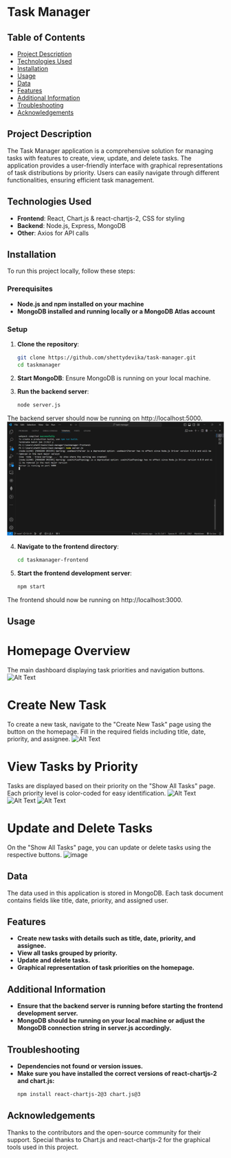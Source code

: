 # Task Manager

## Table of Contents

- [Project Description](#project-description)
- [Technologies Used](#technologies-used)
- [Installation](#installation)
- [Usage](#usage)
- [Data](#data)
- [Features](#features)
- [Additional Information](#additional-information)
- [Troubleshooting](#troubleshooting)
- [Acknowledgements](#acknowledgements)

## Project Description

The Task Manager application is a comprehensive solution for managing tasks with features to create, view, update, and delete tasks. The application provides a user-friendly interface with graphical representations of task distributions by priority. Users can easily navigate through different functionalities, ensuring efficient task management.

## Technologies Used

- **Frontend**: React, Chart.js & react-chartjs-2, CSS for styling
- **Backend**: Node.js, Express, MongoDB
- **Other**: Axios for API calls

## Installation

To run this project locally, follow these steps:

### Prerequisites

- **Node.js and npm installed on your machine**
- **MongoDB installed and running locally or a MongoDB Atlas account**

### Setup

1. **Clone the repository**:
    ```sh
    git clone https://github.com/shettydevika/task-manager.git
    cd taskmanager

2. **Start MongoDB**:
Ensure MongoDB is running on your local machine.
    
3. **Run the backend server**:
    ```sh        
    node server.js

The backend server should now be running on http://localhost:5000.
![Alt Text](images/backend.png)

4. **Navigate to the frontend directory**:
    ```sh
    cd taskmanager-frontend

5. **Start the frontend development server**:
   ```sh
   npm start

The frontend should now be running on http://localhost:3000.

## Usage

# Homepage Overview

The main dashboard displaying task priorities and navigation buttons.
![Alt Text](images/homepage.png)

# Create New Task

To create a new task, navigate to the "Create New Task" page using the button on the homepage. Fill in the required fields including title, date, priority, and assignee.
![Alt Text](images/createnewtask.png)

# View Tasks by Priority

Tasks are displayed based on their priority on the "Show All Tasks" page. Each priority level is color-coded for easy identification.
![Alt Text](images/showtasks1.png)
![Alt Text](images/showtasks2.png)
![Alt Text](images/showtasks3.png)

# Update and Delete Tasks

On the "Show All Tasks" page, you can update or delete tasks using the respective buttons.
<img width="960" alt="image" src="https://github.com/user-attachments/assets/60b1ebfc-c7f3-49a8-b781-4521087e1bc7">

## Data

The data used in this application is stored in MongoDB. Each task document contains fields like title, date, priority, and assigned user.

## Features

- **Create new tasks with details such as title, date, priority, and assignee.**
- **View all tasks grouped by priority.**
- **Update and delete tasks.**
- **Graphical representation of task priorities on the homepage.**

## Additional Information

- **Ensure that the backend server is running before starting the frontend development server.**
- **MongoDB should be running on your local machine or adjust the MongoDB connection string in server.js accordingly.**


## Troubleshooting

- **Dependencies not found or version issues.**
- **Make sure you have installed the correct versions of react-chartjs-2 and chart.js:**
    ```sh
    npm install react-chartjs-2@3 chart.js@3

## Acknowledgements

Thanks to the contributors and the open-source community for their support.
Special thanks to Chart.js and react-chartjs-2 for the graphical tools used in this project.
